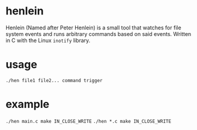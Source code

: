 # henlein
Henlein (Named after Peter Henlein) is a small tool that watches for file system events and runs arbitrary commands based on said events. Written in C with the Linux `inotify` library.

# usage
`./hen file1 file2... command trigger`

# example
`./hen main.c make IN_CLOSE_WRITE`
`./hen *.c make IN_CLOSE_WRITE`
